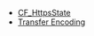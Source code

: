 - [CF_HttpsState](https://github.com/RandyGaul/cute_framework/blob/master/docs/web/cf_httpsstate.md)
- [Transfer Encoding](https://github.com/RandyGaul/cute_framework/blob/master/docs/web/transfer_encoding.md)

